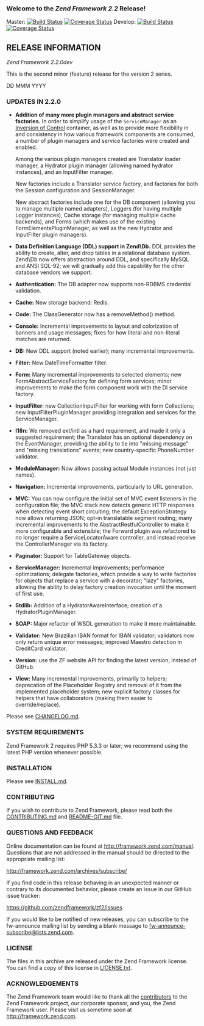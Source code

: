 ### Welcome to the *Zend Framework 2.2* Release!

Master:
[![Build Status](https://secure.travis-ci.org/zendframework/zf2.png?branch=master)](http://travis-ci.org/zendframework/zf2)
[![Coverage Status](https://coveralls.io/repos/zendframework/zf2/badge.png?branch=master)](https://coveralls.io/r/zendframework/zf2)
Develop:
[![Build Status](https://secure.travis-ci.org/zendframework/zf2.png?branch=develop)](http://travis-ci.org/zendframework/zf2)
[![Coverage Status](https://coveralls.io/repos/zendframework/zf2/badge.png?branch=develop)](https://coveralls.io/r/zendframework/zf2)

## RELEASE INFORMATION

*Zend Framework 2.2.0dev*

This is the second minor (feature) release for the version 2 series.

DD MMM YYYY

### UPDATES IN 2.2.0

- **Addition of many more plugin managers and abstract service factories.**
  In order to simplify usage of the `ServiceManager` as an 
  [Inversion of Control](http://en.wikipedia.org/wiki/Inversion_of_Control)
  container, as well as to provide more flexibility in and consistency in how various
  framework components are consumed, a number of plugin managers and service factories
  were created and enabled. 

  Among the various plugin managers created are Translator loader manager, a Hydrator
  plugin manager (allowing named hydrator instances), and an InputFilter manager.

  New factories include a Translator service factory, and factories for 
  both the Session configuration and SessionManager.
    
  New abstract factories include one for the DB component (allowing you to manage
  multiple named adapters), Loggers (for having multiple Logger instances),
  Cache storage (for managing multiple cache backends), and Forms (which makes use
  of the existing FormElementsPluginManager, as well as the new Hydrator and InputFilter
  plugin managers).

- **Data Definition Language (DDL) support in Zend\Db.** DDL 
  provides the ability to create, alter, and drop tables in a relational 
  database system. Zend\Db now offers abstraction around DDL, and 
  specifically MySQL and ANSI SQL-92; we will gradually add this 
  capability for the other database vendors we support.

- **Authentication:** The DB adapter now supports non-RDBMS credential validation.

- **Cache:** New storage backend: Redis.

- **Code:** The ClassGenerator now has a removeMethod() method.

- **Console:** Incremental improvements to layout and colorization of banners
  and usage messages; fixes for how literal and non-literal matches are
  returned.

- **DB:** New DDL support (noted earlier); many incremental improvements.

- **Filter:** New DateTimeFormatter filter.

- **Form:** Many incremental improvements to selected elements; new
  FormAbstractServiceFactory for defining form services; minor improvements to
  make the form component work with the DI service factory.

- **InputFilter**: new CollectionInputFilter for working with form Collections;
  new InputFilterPluginManager providing integration and services for the
  ServiceManager.

- **I18n:** We removed ext/intl as a hard requirement, and made it only a
  suggested requirement; the Translator has an optional dependency on the
  EventManager, providing the ability to tie into "missing message" and "missing
  translations" events; new country-specific PhoneNumber validator.

- **ModuleManager:** Now allows passing actual Module instances (not just names).

- **Navigation:** Incremental improvements, particularly to URL generation.

- **MVC:** You can now configure the initial set of MVC event listeners in the
  configuration file; the MVC stack now detects generic HTTP responses when
  detecting event short circuiting; the default ExceptionStrategy now allows
  returning JSON; opt-in translatable segment routing; many incremental
  improvements to the AbstractRestfulController to make it more configurable and
  extensible; the Forward plugin was refactored to no longer require a
  ServiceLocatorAware controller, and instead receive the ControllerManager via
  its factory.

- **Paginator:** Support for TableGateway objects.

- **ServiceManager:** Incremental improvements; performance optimizations;
  delegate factories, which provide a way to write factories for objects that
  replace a service with a decorator; "lazy" factories, allowing the ability to
  delay factory creation invocation until the moment of first use.

- **Stdlib:** Addition of a HydratorAwareInterface; creation of a
  HydratorPluginManager.

- **SOAP:** Major refactor of WSDL generation to make it more maintainable.

- **Validator:** New Brazilian IBAN format for IBAN validator; validators now
  only return unique error messages; improved Maestro detection in CreditCard
  validator.

- **Version:** use the ZF website API for finding the latest version, instead of
  GitHub.

- **View:** Many incremental improvements, primarily to helpers; deprecation of
  the Placeholder Registry and removal of it from the implemented placeholder
  system; new explicit factory classes for helpers that have collaborators
  (making them easier to override/replace).

Please see [CHANGELOG.md](CHANGELOG.md).

### SYSTEM REQUIREMENTS

Zend Framework 2 requires PHP 5.3.3 or later; we recommend using the
latest PHP version whenever possible.

### INSTALLATION

Please see [INSTALL.md](INSTALL.md).

### CONTRIBUTING

If you wish to contribute to Zend Framework, please read both the
[CONTRIBUTING.md](CONTRIBUTING.md) and [README-GIT.md](README-GIT.md) file.

### QUESTIONS AND FEEDBACK

Online documentation can be found at http://framework.zend.com/manual.
Questions that are not addressed in the manual should be directed to the
appropriate mailing list:

http://framework.zend.com/archives/subscribe/

If you find code in this release behaving in an unexpected manner or
contrary to its documented behavior, please create an issue in our GitHub
issue tracker:

https://github.com/zendframework/zf2/issues

If you would like to be notified of new releases, you can subscribe to
the fw-announce mailing list by sending a blank message to
<fw-announce-subscribe@lists.zend.com>.

### LICENSE

The files in this archive are released under the Zend Framework license.
You can find a copy of this license in [LICENSE.txt](LICENSE.txt).

### ACKNOWLEDGEMENTS

The Zend Framework team would like to thank all the [contributors](https://github.com/zendframework/zf2/contributors) to the Zend
Framework project, our corporate sponsor, and you, the Zend Framework user.
Please visit us sometime soon at http://framework.zend.com.
